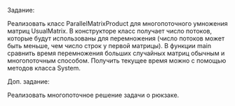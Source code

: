 Задание:

Реализовать класс ParallelMatrixProduct для многопоточного умножения матриц UsualMatrix. 
В конструкторе класс получает число потоков, которые будут использованы для перемножения 
(число потоков может быть меньше, чем число строк у первой матрицы). 
В функции main сравнить время перемножения больших случайных матриц обычным и многопоточным способом.
Получить текущее время можно с помощью методов класса System.

Доп. задание:

Реализовать многопоточное решение задачи о рюкзаке. 

